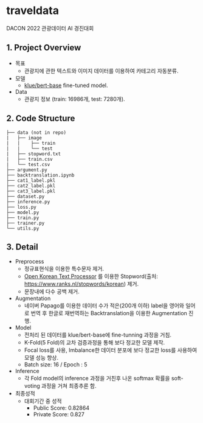 # traveldata
DACON 2022 관광데이터 AI 경진대회
## 1. Project Overview
  - 목표
    - 관광지에 관한 텍스트와 이미지 데이터를 이용하여 카테고리 자동분류.
  - 모델
    - [klue/bert-base](https://github.com/KLUE-benchmark/KLUE) fine-tuned model.
  - Data
    - 관광지 정보 (train: 16986개, test: 7280개).

## 2. Code Structure
``` text
├── data (not in repo)
|   ├── image
|   |    ├── train
|   |    └── test
|   ├── stopword.txt
|   ├── train.csv 
|   └── test.csv  
├── argument.py
├── backtranslation.ipynb
├── cat1_label.pkl
├── cat2_label.pkl
├── cat3_label.pkl
├── dataset.py
├── inference.py
├── loss.py
├── model.py
├── train.py
├── trainer.py
└── utils.py
```

## 3. Detail 
  - Preprocess 
    - 정규표현식을 이용한 특수문자 제거.
    - [Open Korean Text Processor](https://github.com/open-korean-text/open-korean-text) 를 이용한 Stopword(출처: https://www.ranks.nl/stopwords/korean) 제거.
    - 문장내에 다수 공백 제거.
  - Augmentation
    - 네이버 Papago를 이용한 데이터 수가 적은(200개 이하) label을 영어와 일어로 번역 후 한글로 재번역하는 Backtranslation을 이용한 Augmentation 진행.
  - Model
    - 전처리 된 데이터를 klue/bert-base에 fine-tunning 과정을 거침.
    - K-Fold(5 Fold)의 교차 검증과정을 통해 보다 정교한 모델 제작.
    - Focal loss를 사용, Imbalance한 데이터 분포에 보다 정교한 loss를 사용하여 모델 성능 향상.
    - Batch size: 16 / Epoch : 5
  - Inference
    - 각 Fold model의 inference 과정을 거친후 나온 softmax 확률을 soft-voting 과정을 거쳐 최종추론 함.
  - 최종성적
    - 대회기간 중 성적
      - Public Score: 0.82864
      - Private Score: 0.827
